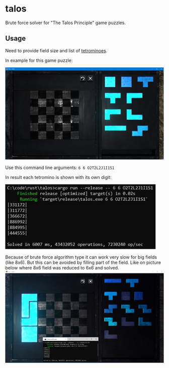 # talos
Brute force solver for "The Talos Principle" game puzzles.
## Usage
Need to provide field size and list of [tetrominoes](https://tetris.fandom.com/wiki/Tetromino).

In example for this game puzzle:

![screenshot](img/game.jpg)

Use this command line arguments: `6 6 O2T2L2J1I1S1`

In result each tetromino is shown with its own digit:

![console](img/console.png)

Because of brute force algorithm type it can work very slow for big fields (like 8x6).
But this can be avoided by filling part of the field. Like on picture below where 8x6 field was reduced to 6x6 and solved. 
![console](img/big.jpg)